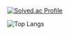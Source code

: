 [![Solved.ac Profile](http://mazassumnida.wtf/api/generate_badge?boj=newbigwater)](https://solved.ac/newbigwater)

![Top Langs](https://github-readme-stats.vercel.app/api/top-langs/?username=newbigwater&layout=Demo&theme=dark)
